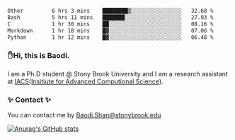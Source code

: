 <!--START_SECTION:waka-->

```txt
Other         6 hrs 3 mins    ████████▒░░░░░░░░░░░░░░░░   32.68 %
Bash          5 hrs 11 mins   ███████░░░░░░░░░░░░░░░░░░   27.93 %
C             1 hr 30 mins    ██░░░░░░░░░░░░░░░░░░░░░░░   08.16 %
Markdown      1 hr 18 mins    █▓░░░░░░░░░░░░░░░░░░░░░░░   07.06 %
Python        1 hr 12 mins    █▓░░░░░░░░░░░░░░░░░░░░░░░   06.48 %
```

<!--END_SECTION:waka-->

### ✋Hi, this is Baodi. 

I am a Ph.D student @ Stony Brook University and I am a research assistant at [IACS(Insitiute for Advanced Computional Science)](https://iacs.stonybrook.edu/).

### ✨ Contact ✨

You can contact me by [Baodi.Shan@stonybrook.edu](mailto:Baodi.Shan@stonybrook.edu)

[![Anurag's GitHub stats](https://github-readme-stats.vercel.app/api?username=lwshanbd&theme=jolly&show_icons=true&count_private=true&include_all_commits=true)](https://github.com/anuraghazra/github-readme-stats)



<!--
**lwshanbd/lwshanbd** is a ✨ _special_ ✨ repository because its `README.md` (this file) appears on your GitHub profile.

Here are some ideas to get you started:

- 🔭 I’m currently working on ...
- 🌱 I’m currently learning ...
- 👯 I’m looking to collaborate on ...
- 🤔 I’m looking for help with ...
- 💬 Ask me about ...
- 📫 How to reach me: ...
- 😄 Pronouns: ...
- ⚡ Fun fact: ...
-->
